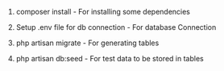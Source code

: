 1) composer install - For installing some dependencies

3) Setup .env file for db connection - For database Connection

4) php artisan migrate - For generating tables

6) php artisan db:seed - For test data to be stored in tables
